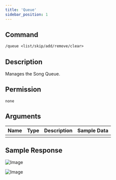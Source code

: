 ```yaml
---
title: 'Queue'
sidebar_position: 1
---
```


## Command
```txt
/queue <list/skip/add/remove/clear>
```

## Description
Manages the Song Queue.

## Permission
`none`

## Arguments
| Name | Type | Description | Sample Data |
| ---- | ---- | ----------- | ----------- |
|  |  |  |  |

## Sample Response
![Image](https://cdn.herrtxbias.net/Discord_gWsEe9NnkH.png)

![Image](https://cdn.herrtxbias.net/Discord_fp2DJ2Ob69.png)
